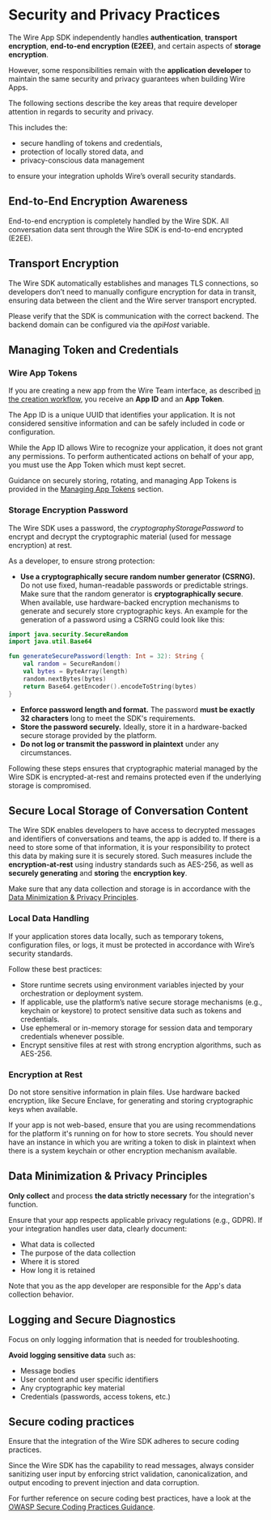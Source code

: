 # Security and Privacy Practices

The Wire App SDK independently handles **authentication**, **transport encryption**, **end-to-end encryption (E2EE)**, and certain aspects of **storage encryption**.

However, some responsibilities remain with the **application developer** to maintain the same security and privacy guarantees when building Wire Apps.

The following sections describe the key areas that require developer attention in regards to security and privacy.

This includes the:

* secure handling of tokens and credentials,
* protection of locally stored data, and
* privacy-conscious data management

to ensure your integration upholds Wire’s overall security standards.

## End-to-End Encryption Awareness

End-to-end encryption is completely handled by the Wire SDK.
All conversation data sent through the Wire SDK is end-to-end encrypted (E2EE).

## Transport Encryption

The Wire SDK automatically establishes and manages TLS connections, so developers don’t need to manually configure encryption for data in transit, ensuring data between the client and the Wire server transport encrypted.

Please verify that the SDK is communication with the correct backend. The backend domain can be configured via the *apiHost* variable.

## Managing Token and Credentials

### Wire App Tokens

If you are creating a new app from the Wire Team interface, as described [in the creation workflow](../manage-apps/create-app.md), you receive an **App ID** and an **App Token**.

The App ID is a unique UUID that identifies your application. It is not considered sensitive information and can be safely included in code or configuration.

While the App ID allows Wire to recognize your application, it does not grant any permissions. To perform authenticated actions on behalf of your app, you must use the App Token which must kept secret.

Guidance on securely storing, rotating, and managing App Tokens is provided in the [Managing App Tokens](./managing-app-tokens.md) section.

### Storage Encryption Password

The Wire SDK uses a password, the *cryptographyStoragePassword* to encrypt and decrypt the cryptographic material (used for message encryption) at rest.

As a developer, to ensure strong protection:

* **Use a cryptographically secure random number generator (CSRNG).**
Do not use fixed, human-readable passwords or predictable strings. Make sure that the random generator is **cryptographically secure**. When available, use hardware-backed encryption mechanisms to generate and securely store cryptographic keys. An example for the generation of a password using a CSRNG could look like this:

```kotlin
import java.security.SecureRandom
import java.util.Base64

fun generateSecurePassword(length: Int = 32): String {
    val random = SecureRandom()
    val bytes = ByteArray(length)
    random.nextBytes(bytes)
    return Base64.getEncoder().encodeToString(bytes)
}
```

* **Enforce password length and format.**
The password **must be exactly 32 characters** long to meet the SDK's requirements.
* **Store the password securely.**
Ideally, store it in a hardware-backed secure storage provided by the platform.
* **Do not log or transmit the password in plaintext** under any circumstances.

Following these steps ensures that cryptographic material managed by the Wire SDK is encrypted-at-rest and remains protected even if the underlying storage is compromised.

## Secure Local Storage of Conversation Content

The Wire SDK enables developers to have access to decrypted messages and identifiers of conversations and teams, the app is added to. If there is a need to store some of that information, it is your responsibility to protect this data by making sure it is securely stored. Such measures include the **encryption-at-rest** using industry standards such as AES-256, as well as **securely generating** and **storing** the **encryption key**.

Make sure that any data collection and storage is in accordance with the [Data Minimization & Privacy Principles](#data-minimization--privacy-principles).

### Local Data Handling

If your application stores data locally, such as temporary tokens, configuration files, or logs, it must be protected in accordance with Wire’s security standards.

Follow these best practices:

* Store runtime secrets using environment variables injected by your orchestration or deployment system.
* If applicable, use the platform’s native secure storage mechanisms (e.g., keychain or keystore) to protect sensitive data such as tokens and credentials.
* Use ephemeral or in-memory storage for session data and temporary credentials whenever possible.
* Encrypt sensitive files at rest with strong encryption algorithms, such as AES-256.

### Encryption at Rest

Do not store sensitive information in plain files. Use hardware backed encryption, like Secure Enclave, for generating and storing cryptographic keys when available.

If your app is not web-based, ensure that you are using recommendations for the platform it's running on for how to store secrets. You should never have an instance in which you are writing a token to disk in plaintext when there is a system keychain or other encryption mechanism available.

## Data Minimization & Privacy Principles

**Only collect** and process **the data strictly necessary** for the integration's function.

Ensure that your app respects applicable privacy regulations (e.g., GDPR). If your integration handles user data, clearly document:

* What data is collected
* The purpose of the data collection
* Where it is stored
* How long it is retained

Note that you as the app developer are responsible for the App's data collection behavior.

## Logging and Secure Diagnostics

Focus on only logging information that is needed for troubleshooting.

**Avoid logging sensitive data** such as:

* Message bodies
* User content and user specific identifiers
* Any cryptographic key material
* Credentials (passwords, access tokens, etc.)

## Secure coding practices

Ensure that the integration of the Wire SDK adheres to secure coding practices.

Since the Wire SDK has the capability to read messages, always consider sanitizing user input by enforcing strict validation, canonicalization, and output encoding to prevent injection and data corruption.

For further reference on secure coding best practices, have a look at the [OWASP Secure Coding Practices Guidance](https://cheatsheetseries.owasp.org/index.html).
